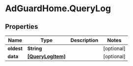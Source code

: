 # AdGuardHome.QueryLog

## Properties

Name | Type | Description | Notes
------------ | ------------- | ------------- | -------------
**oldest** | **String** |  | [optional] 
**data** | [**[QueryLogItem]**](QueryLogItem.md) |  | [optional] 


